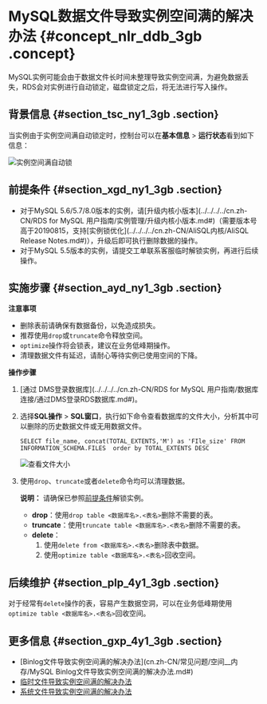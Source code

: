 # MySQL数据文件导致实例空间满的解决办法 {#concept_nlr_ddb_3gb .concept}

MySQL实例可能会由于数据文件长时间未整理导致实例空间满，为避免数据丢失，RDS会对实例进行自动锁定，磁盘锁定之后，将无法进行写入操作。

## 背景信息 {#section_tsc_ny1_3gb .section}

当实例由于实例空间满自动锁定时，控制台可以在**基本信息** \> **运行状态**看到如下信息：

![实例空间满自动锁](http://static-aliyun-doc.oss-cn-hangzhou.aliyuncs.com/assets/img/85053/156750486535652_zh-CN.png)

## 前提条件 {#section_xgd_ny1_3gb .section}

-   对于MySQL 5.6/5.7/8.0版本的实例，请[升级内核小版本](../../../../cn.zh-CN/RDS for MySQL 用户指南/实例管理/升级内核小版本.md#)（需要版本号高于20190815，支持[实例锁优化](../../../../cn.zh-CN/AliSQL内核/AliSQL Release Notes.md#)），升级后即可执行删除数据的操作。
-   对于MySQL 5.5版本的实例，请提交工单联系客服临时解锁实例，再进行后续操作。

## 实施步骤 {#section_ayd_ny1_3gb .section}

**注意事项**

-   删除表前请确保有数据备份，以免造成损失。
-   推荐使用`drop`或`truncate`命令释放空间。
-   `optimize`操作将会锁表，建议在业务低峰期操作。
-   清理数据文件有延迟，请耐心等待实例已使用空间的下降。

**操作步骤**

1.  [通过 DMS登录数据库](../../../../cn.zh-CN/RDS for MySQL 用户指南/数据库连接/通过DMS登录RDS数据库.md#)。
2.  选择**SQL操作** \> **SQL窗口**，执行如下命令查看数据库的文件大小，分析其中可以删除的历史数据文件或无用数据文件。

    ``` {#codeblock_mtc_cul_jk8}
    SELECT file_name, concat(TOTAL_EXTENTS,'M') as 'FIle_size' FROM INFORMATION_SCHEMA.FILES  order by TOTAL_EXTENTS DESC 
    ```

    ![查看文件大小](http://static-aliyun-doc.oss-cn-hangzhou.aliyuncs.com/assets/img/85053/156750486535653_zh-CN.png)

3.  使用`drop`、`truncate`或者`delete`命令均可以清理数据。

    **说明：** 请确保已参照[前提条件](#)解锁实例。

    -   **drop**：使用`drop table <数据库名>.<表名>`删除不需要的表。
    -   **truncate**：使用`truncate table <数据库名>.<表名>`删除不需要的表。
    -   **delete**：
        1.  使用`delete from <数据库名>.<表名>`删除表中数据。
        2.  使用`optimize table <数据库名>.<表名>`回收空间。

## 后续维护 {#section_plp_4y1_3gb .section}

对于经常有`delete`操作的表，容易产生数据空洞，可以在业务低峰期使用`optimize table <数据库名>.<表名>`回收空间。

## 更多信息 {#section_gxp_4y1_3gb .section}

-   [Binlog文件导致实例空间满的解决办法](cn.zh-CN/常见问题/空间__内存/MySQL Binlog文件导致实例空间满的解决办法.md#)
-   [临时文件导致实例空间满的解决办法](cn.zh-CN/常见问题/空间__内存/MySQL临时文件导致实例空间满的解决办法.md#)
-   [系统文件导致实例空间满的解决办法](cn.zh-CN/常见问题/空间__内存/MySQL系统文件导致实例空间满的解决办法.md#)

